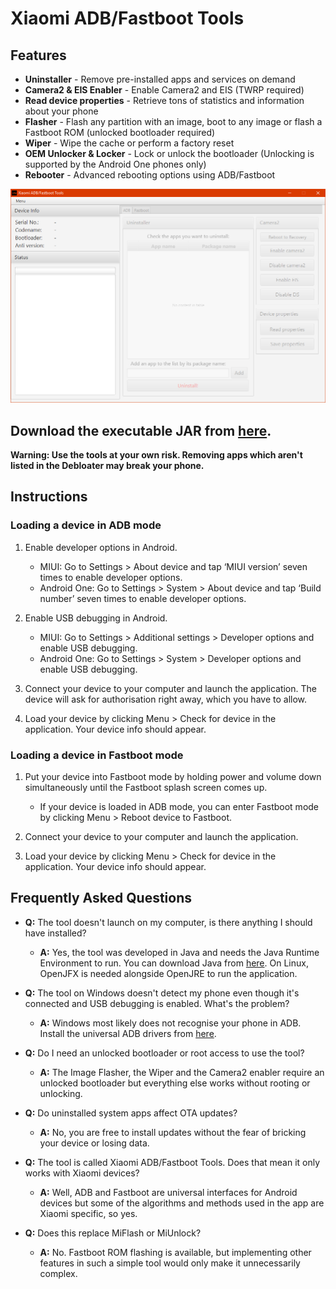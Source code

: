 # Xiaomi ADB/Fastboot Tools

## Features

* **Uninstaller** - Remove pre-installed apps and services on demand
* **Camera2 & EIS Enabler** - Enable Camera2 and EIS (TWRP required)
* **Read device properties** - Retrieve tons of statistics and information about your phone
* **Flasher** - Flash any partition with an image, boot to any image or flash a Fastboot ROM (unlocked bootloader required)
* **Wiper** - Wipe the cache or perform a factory reset
* **OEM Unlocker & Locker** - Lock or unlock the bootloader (Unlocking is supported by the Android One phones only)
* **Rebooter** - Advanced rebooting options using ADB/Fastboot

![](screenshot.PNG)

## Download the executable JAR from [here](https://github.com/Saki-EU/XiaomiADBFastbootTools/releases/latest).

**Warning: Use the tools at your own risk. Removing apps which aren't listed in the Debloater may break your phone.**

## Instructions

### Loading a device in ADB mode

1. Enable developer options in Android.

    * MIUI: Go to Settings > About device and tap ‘MIUI version’ seven times to enable developer options.
    * Android One: Go to Settings > System > About device and tap ‘Build number’ seven times to enable developer options.

2. Enable USB debugging in Android.

    * MIUI: Go to Settings > Additional settings > Developer options and enable USB debugging.
    * Android One: Go to Settings > System > Developer options and enable USB debugging.

3. Connect your device to your computer and launch the application. The device will ask for authorisation right away, which you have to allow.

4. Load your device by clicking Menu > Check for device in the application. Your device info should appear.

### Loading a device in Fastboot mode

1. Put your device into Fastboot mode by holding power and volume down simultaneously until the Fastboot splash screen comes up.

    * If your device is loaded in ADB mode, you can enter Fastboot mode by clicking Menu > Reboot device to Fastboot.

2. Connect your device to your computer and launch the application.

3. Load your device by clicking Menu > Check for device in the application. Your device info should appear.

## Frequently Asked Questions

* **Q:** The tool doesn't launch on my computer, is there anything I should have installed?

    * **A:** Yes, the tool was developed in Java and needs the Java Runtime Environment to run. You can download Java from [here](https://java.com/en/download/). On Linux, OpenJFX is needed alongside OpenJRE to run the application.

* **Q:** The tool on Windows doesn't detect my phone even though it's connected and USB debugging is enabled. What's the problem?

    * **A:** Windows most likely does not recognise your phone in ADB. Install the universal ADB drivers from [here](http://dl.adbdriver.com/upload/adbdriver.zip).

* **Q:** Do I need an unlocked bootloader or root access to use the tool?

    * **A:** The Image Flasher, the Wiper and the Camera2 enabler require an unlocked bootloader but everything else works without rooting or unlocking.

* **Q:** Do uninstalled system apps affect OTA updates?

    * **A:** No, you are free to install updates without the fear of bricking your device or losing data.

* **Q:** The tool is called Xiaomi ADB/Fastboot Tools. Does that mean it only works with Xiaomi devices?

    * **A:** Well, ADB and Fastboot are universal interfaces for Android devices but some of the algorithms and methods used in the app are Xiaomi specific, so yes.

* **Q:** Does this replace MiFlash or MiUnlock?

    * **A:** No. Fastboot ROM flashing is available, but implementing other features in such a simple tool would only make it unnecessarily complex.
